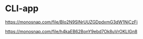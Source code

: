 # CLI-app

https://monosnap.com/file/Blo2N9SlNrUUZGDpdxmG3dW1NjCzFi

https://monosnap.com/file/h4kaEB62BonY9ebd7Ok8uVrOKLIGn8
